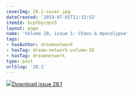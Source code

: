 ```yaml
---
coverImg: 28.1-cover.jpg
dateCreated: '2019-07-01T11:32:52'
itemId: bcphbycqos5
layout: page
name: 'Volume 28, issue 1: Chaos & Apocalypse'
tags:
- hasAuthor: dreamnetwork
- hasTag: dream-network-volume-28
- hasTag: dreamnetwork
type: post
urlSlug: '28.1'
---
```

<img class="card-journal-img" src="../images/28.1-rect.jpg"/><a href="../files/pdfs/Volume_28/28.1_chaos_apocalypse.pdf" download="">Download issue 28.1</a>